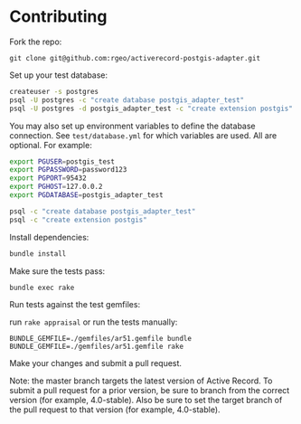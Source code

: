 # Contributing

Fork the repo:

`git clone git@github.com:rgeo/activerecord-postgis-adapter.git`

Set up your test database:

```sh
createuser -s postgres
psql -U postgres -c "create database postgis_adapter_test"
psql -U postgres -d postgis_adapter_test -c "create extension postgis"
```

You may also set up environment variables to define the database connection.
See `test/database.yml` for which variables are used. All are optional.
For example:

```sh
export PGUSER=postgis_test
export PGPASSWORD=password123
export PGPORT=95432
export PGHOST=127.0.0.2
export PGDATABASE=postgis_adapter_test

psql -c "create database postgis_adapter_test"
psql -c "create extension postgis"
```

Install dependencies:

```sh
bundle install
```

Make sure the tests pass:

`bundle exec rake`

Run tests against the test gemfiles:

run `rake appraisal` or run the tests manually:

```
BUNDLE_GEMFILE=./gemfiles/ar51.gemfile bundle
BUNDLE_GEMFILE=./gemfiles/ar51.gemfile rake
```

Make your changes and submit a pull request.

Note: the master branch targets the latest version of Active Record. To submit
a pull request for a prior version, be sure to branch from the correct version
(for example, 4.0-stable). Also be sure to set the target branch of the pull
request to that version (for example, 4.0-stable).

